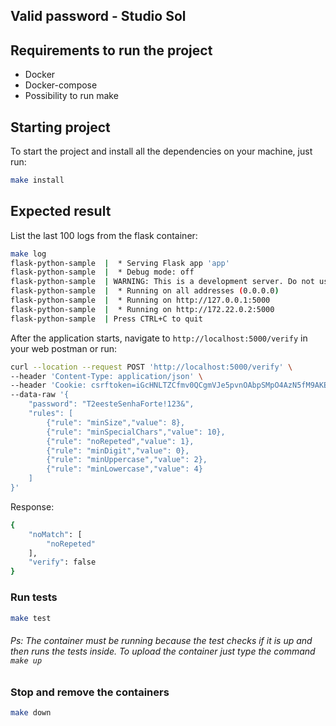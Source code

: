 ## Valid password - Studio Sol
## Requirements to run the project
- Docker
- Docker-compose
- Possibility to run make

## Starting project
To start the project and install all the dependencies on your machine, just run:
```bash
make install
```

## Expected result

List the last 100 logs from the flask container:
```bash
make log
flask-python-sample  |  * Serving Flask app 'app'
flask-python-sample  |  * Debug mode: off
flask-python-sample  | WARNING: This is a development server. Do not use it in a production deployment. Use a production WSGI server instead.
flask-python-sample  |  * Running on all addresses (0.0.0.0)
flask-python-sample  |  * Running on http://127.0.0.1:5000
flask-python-sample  |  * Running on http://172.22.0.2:5000
flask-python-sample  | Press CTRL+C to quit
```

After the application starts, navigate to `http://localhost:5000/verify` in your web postman or run:
```bash
curl --location --request POST 'http://localhost:5000/verify' \
--header 'Content-Type: application/json' \
--header 'Cookie: csrftoken=iGcHNLTZCfmv0QCgmVJe5pvnOAbpSMpO4AzN5fM9AKE63kKtx554im3layMdiFqX; sessionid=fvbgx3ff7re73c8erxmo13387w1x7hqu' \
--data-raw '{
    "password": "T2eesteSenhaForte!123&",
    "rules": [
        {"rule": "minSize","value": 8},
        {"rule": "minSpecialChars","value": 10},
        {"rule": "noRepeted","value": 1},
        {"rule": "minDigit","value": 0},
        {"rule": "minUppercase","value": 2},
        {"rule": "minLowercase","value": 4}
    ]
}'
```
Response:
```bash
{
    "noMatch": [
        "noRepeted"
    ],
    "verify": false
}
```

### Run tests
```bash
make test
```

###### Ps: The container must be running because the test checks if it is up and then runs the tests inside. To upload the container just type the command ```make up```

### Stop and remove the containers
```bash
make down
```